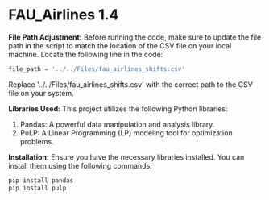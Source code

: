 # FAU_Airlines 1.4

**File Path Adjustment:**
Before running the code, make sure to update the file path in the script to match the location of the CSV file on your local machine. Locate the following line in the code:
```python
file_path = '../../Files/fau_airlines_shifts.csv'
```
Replace '../../Files/fau_airlines_shifts.csv' with the correct path to the CSV file on your system.

**Libraries Used:**
This project utilizes the following Python libraries:

1) Pandas: A powerful data manipulation and analysis library.
2) PuLP: A Linear Programming (LP) modeling tool for optimization problems.

**Installation:**
Ensure you have the necessary libraries installed. You can install them using the following commands:
```python
pip install pandas
pip install pulp
```
